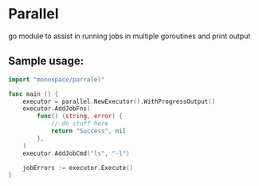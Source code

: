 # Parallel

go module to assist in running jobs in multiple goroutines and print output

## Sample usage:
```go
import "monospace/parralel"

func main () {
	executor = parallel.NewExecutor().WithProgressOutput()
	executor.AddJobFns(
		func() (string, error) {
			// do stuff here
			return "Success", nil
		},
	)
	executor.AddJobCmd("ls", "-l")

	jobErrors := executor.Execute()
}

```

